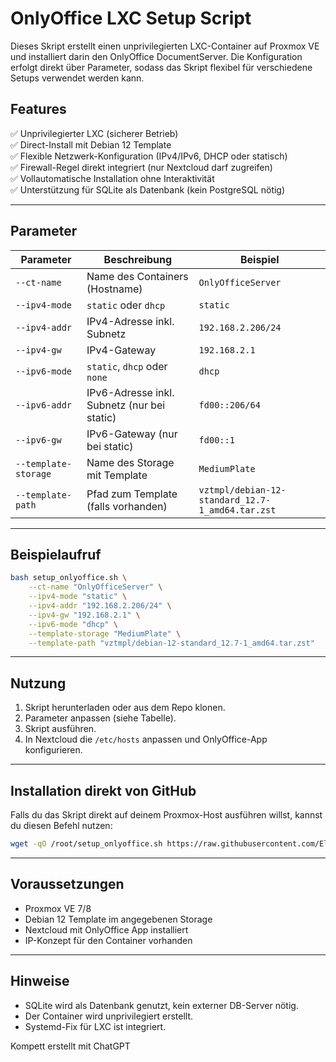 # OnlyOffice LXC Setup Script

Dieses Skript erstellt einen unprivilegierten LXC-Container auf Proxmox VE und installiert darin den OnlyOffice DocumentServer. Die Konfiguration erfolgt direkt über Parameter, sodass das Skript flexibel für verschiedene Setups verwendet werden kann.

## Features

✅ Unprivilegierter LXC (sicherer Betrieb)  
✅ Direct-Install mit Debian 12 Template  
✅ Flexible Netzwerk-Konfiguration (IPv4/IPv6, DHCP oder statisch)  
✅ Firewall-Regel direkt integriert (nur Nextcloud darf zugreifen)  
✅ Vollautomatische Installation ohne Interaktivität  
✅ Unterstützung für SQLite als Datenbank (kein PostgreSQL nötig)

---

## Parameter

| Parameter | Beschreibung | Beispiel |
|---|---|---|
| `--ct-name` | Name des Containers (Hostname) | `OnlyOfficeServer` |
| `--ipv4-mode` | `static` oder `dhcp` | `static` |
| `--ipv4-addr` | IPv4-Adresse inkl. Subnetz | `192.168.2.206/24` |
| `--ipv4-gw` | IPv4-Gateway | `192.168.2.1` |
| `--ipv6-mode` | `static`, `dhcp` oder `none` | `dhcp` |
| `--ipv6-addr` | IPv6-Adresse inkl. Subnetz (nur bei static) | `fd00::206/64` |
| `--ipv6-gw` | IPv6-Gateway (nur bei static) | `fd00::1` |
| `--template-storage` | Name des Storage mit Template | `MediumPlate` |
| `--template-path` | Pfad zum Template (falls vorhanden) | `vztmpl/debian-12-standard_12.7-1_amd64.tar.zst` |

---

## Beispielaufruf

```bash
bash setup_onlyoffice.sh \
    --ct-name "OnlyOfficeServer" \
    --ipv4-mode "static" \
    --ipv4-addr "192.168.2.206/24" \
    --ipv4-gw "192.168.2.1" \
    --ipv6-mode "dhcp" \
    --template-storage "MediumPlate" \
    --template-path "vztmpl/debian-12-standard_12.7-1_amd64.tar.zst"
```

---

## Nutzung

1. Skript herunterladen oder aus dem Repo klonen.
2. Parameter anpassen (siehe Tabelle).
3. Skript ausführen.
4. In Nextcloud die `/etc/hosts` anpassen und OnlyOffice-App konfigurieren.

---

## Installation direkt von GitHub

Falls du das Skript direkt auf deinem Proxmox-Host ausführen willst, kannst du diesen Befehl nutzen:

```bash
wget -qO /root/setup_onlyoffice.sh https://raw.githubusercontent.com/Elektrofussel/onlyoffice-setup/main/setup_onlyoffice.sh && chmod +x /root/setup_onlyoffice.sh
```

---

## Voraussetzungen

- Proxmox VE 7/8
- Debian 12 Template im angegebenen Storage
- Nextcloud mit OnlyOffice App installiert
- IP-Konzept für den Container vorhanden

---

## Hinweise

- SQLite wird als Datenbank genutzt, kein externer DB-Server nötig.
- Der Container wird unprivilegiert erstellt.
- Systemd-Fix für LXC ist integriert.


Kompett erstellt mit ChatGPT

